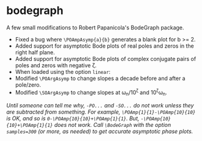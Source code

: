 # bodegraph
A few small modifications to Robert Papanicola's BodeGraph package.
- Fixed a bug where `\POAmpAsymp{a}{b}` generates a blank plot for b >= 2.
- Added support for asymptotic Bode plots of real poles and zeros in the right half plane.
- Added support for asymptotic Bode plots of complex conjugate pairs of poles and zeros with negative ζ.
- When loaded using the option `linear`:
 - Modified `\POArgAsymp` to change slopes a decade before and after a pole/zero.
 - Modified `\SOArgAsymp` to change slopes at ω<sub>n</sub>/10<sup>ζ</sup> and 10<sup>ζ</sup>ω<sub>n</sub>.

*Until someone can tell me why, `-PO...` and `-SO...` do not work unless they are subtracted from something. For example, `\POAmp{1}{1}-\POAmp{10}{10}` is OK, and so is `0-\POAmp{10}{10}+\POAmp{1}{1}`. But, `-\POAmp{10}{10}+\POAmp{1}{1}` does not work.*
*Call `\BodeGraph` with the option `samples=300` (or more, as needed) to get accurate asymptotic phase plots.*
